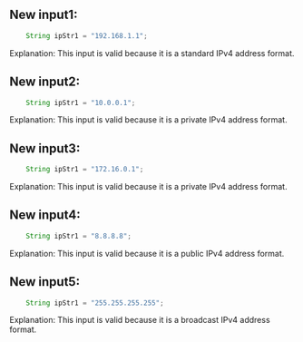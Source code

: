 ## New input1:
```java
    String ipStr1 = "192.168.1.1";
```
Explanation: This input is valid because it is a standard IPv4 address format.

## New input2:
```java
    String ipStr1 = "10.0.0.1";
```
Explanation: This input is valid because it is a private IPv4 address format.

## New input3:
```java
    String ipStr1 = "172.16.0.1";
```
Explanation: This input is valid because it is a private IPv4 address format.

## New input4:
```java
    String ipStr1 = "8.8.8.8";
```
Explanation: This input is valid because it is a public IPv4 address format.

## New input5:
```java
    String ipStr1 = "255.255.255.255";
```
Explanation: This input is valid because it is a broadcast IPv4 address format.
